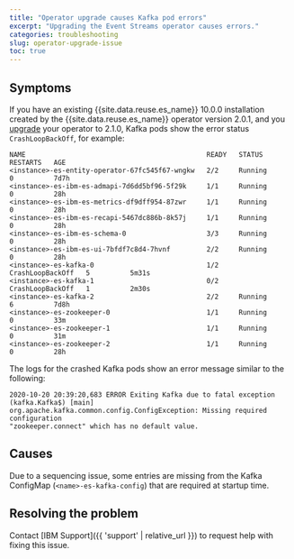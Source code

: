 ```yaml
---
title: "Operator upgrade causes Kafka pod errors"
excerpt: "Upgrading the Event Streams operator causes errors."
categories: troubleshooting
slug: operator-upgrade-issue
toc: true
---
```


## Symptoms

If you have an existing {{site.data.reuse.es_name}} 10.0.0 installation created by the {{site.data.reuse.es_name}} operator version 2.0.1, and you [upgrade](../../installing/upgrading/) your operator to 2.1.0, Kafka pods show the error status `CrashLoopBackOff`, for example:

```
NAME                                             READY   STATUS             RESTARTS   AGE
<instance>-es-entity-operator-67fc545f67-wngkw   2/2     Running            0          7d7h
<instance>-es-ibm-es-admapi-7d6dd5bf96-5f29k     1/1     Running            0          28h
<instance>-es-ibm-es-metrics-df9dff954-87zwr     1/1     Running            0          28h
<instance>-es-ibm-es-recapi-5467dc886b-8k57j     1/1     Running            0          28h
<instance>-es-ibm-es-schema-0                    3/3     Running            0          28h
<instance>-es-ibm-es-ui-7bfdf7c8d4-7hvnf         2/2     Running            0          28h
<instance>-es-kafka-0                            1/2     CrashLoopBackOff   5          5m31s
<instance>-es-kafka-1                            0/2     CrashLoopBackOff   1          2m30s
<instance>-es-kafka-2                            2/2     Running            6          7d8h
<instance>-es-zookeeper-0                        1/1     Running            0          33m
<instance>-es-zookeeper-1                        1/1     Running            0          31m
<instance>-es-zookeeper-2                        1/1     Running            0          28h
```

The logs for the crashed Kafka pods show an error message similar to the following:

```
2020-10-20 20:39:20,683 ERROR Exiting Kafka due to fatal exception (kafka.Kafka$) [main]
org.apache.kafka.common.config.ConfigException: Missing required configuration
"zookeeper.connect" which has no default value.
```

## Causes

Due to a sequencing issue, some entries are missing from the Kafka ConfigMap (`<name>-es-kafka-config`) that are required at startup time.

## Resolving the problem

Contact [IBM Support]({{ 'support' | relative_url }}) to request help with fixing this issue.
